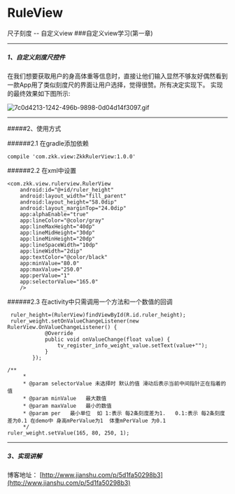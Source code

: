 # RuleView
尺子刻度 --   自定义view
###自定义view学习(第一章)

***
##### 1、自定义刻度尺控件
    
  在我们想要获取用户的身高体重等信息时，直接让他们输入显然不够友好偶然看到一款App用了类似刻度尺的界面让用户选择，觉得很赞。所有决定实现下。
   实现的最终效果如下图所示:
     
![7c0d4213-1242-496b-9898-0d04d14f3097.gif](https://github.com/panacena/RuleView/blob/master/7c0d4213-1242-496b-9898-0d04d14f3097.gif)

***
#####2、使用方式

######2.1 在gradle添加依赖
```
compile 'com.zkk.view:ZkkRulerView:1.0.0'
```
######2.2 在xml中设置

```
<com.zkk.view.rulerview.RulerView
	android:id="@+id/ruler_height"
	android:layout_width="fill_parent"
	android:layout_height="58.0dip"
	android:layout_marginTop="24.0dip"
	app:alphaEnable="true"
	app:lineColor="@color/gray"
	app:lineMaxHeight="40dp"
	app:lineMidHeight="30dp"
	app:lineMinHeight="20dp"
	app:lineSpaceWidth="10dp"
	app:lineWidth="2dip"
	app:textColor="@color/black"
	app:minValue="80.0"
	app:maxValue="250.0"
	app:perValue="1"
	app:selectorValue="165.0"
	/>
```
######2.3 在activity中只需调用一个方法和一个数值的回调
```
 ruler_height=(RulerView)findViewById(R.id.ruler_height);
 ruler_weight.setOnValueChangeListener(new RulerView.OnValueChangeListener() {
            @Override
            public void onValueChange(float value) {
                tv_register_info_weight_value.setText(value+"");
            }
        });

/**
     * 
     * @param selectorValue 未选择时 默认的值 滑动后表示当前中间指针正在指着的值
     * @param minValue   最大数值
     * @param maxValue   最小的数值
     * @param per   最小单位  如 1:表示 每2条刻度差为1.   0.1:表示 每2条刻度差为0.1 在demo中 身高mPerValue为1  体重mPerValue 为0.1
     */
ruler_weight.setValue(165, 80, 250, 1); 
```

***
##### 3、实现讲解
   
   博客地址：
 [http://www.jianshu.com/p/5d1fa50298b3](http://www.jianshu.com/p/5d1fa50298b3)


